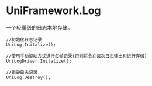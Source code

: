 # UniFramework.Log

一个轻量级的日志本地存储。


```
//初始化日志记录
UniLog.Initalize();

//使用手动驱动方式进行每帧记录(否则将会在每次日志输出时进行存储)
UniLogDriver.Initalize();
```

```
//销毁日志记录
UniLog.Destroy();
```